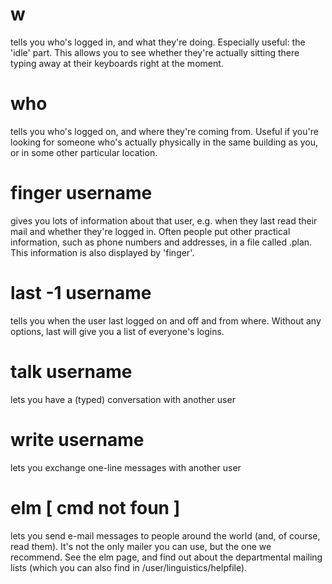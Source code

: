 # w
tells you who's logged in, and what they're doing. Especially useful: the 'idle' part. This allows you to see whether they're actually sitting there typing away at their keyboards right at the moment.

# who 
tells you who's logged on, and where they're coming from. Useful if you're looking for someone who's actually physically in the same building as you, or in some other particular location.

# finger username
gives you lots of information about that user, e.g. when they last read their mail and whether they're logged in. Often people put other practical information, such as phone numbers and addresses, in a file called .plan. This information is also displayed by 'finger'.

# last -1 username
tells you when the user last logged on and off and from where. Without any options, last will give you a list of everyone's logins.

# talk username
lets you have a (typed) conversation with another user

# write username
lets you exchange one-line messages with another user

# elm [ cmd not foun ]  
lets you send e-mail messages to people around the world (and, of course, read them). It's not the only mailer you can use, but the one we recommend. See the elm page, and find out about the departmental mailing lists (which you can also find in /user/linguistics/helpfile).